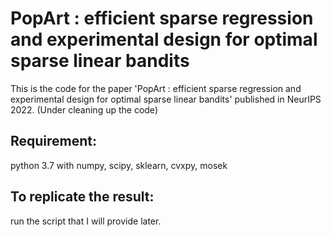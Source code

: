 # PopArt : efficient sparse regression and experimental design for optimal sparse linear bandits
This is the code for the paper 'PopArt : efficient sparse regression and experimental design for optimal sparse linear bandits' published in NeurIPS 2022.
(Under cleaning up the code)

## Requirement:
python 3.7 with numpy, scipy, sklearn, cvxpy, mosek

## To replicate the result:
run the script that I will provide later. 
